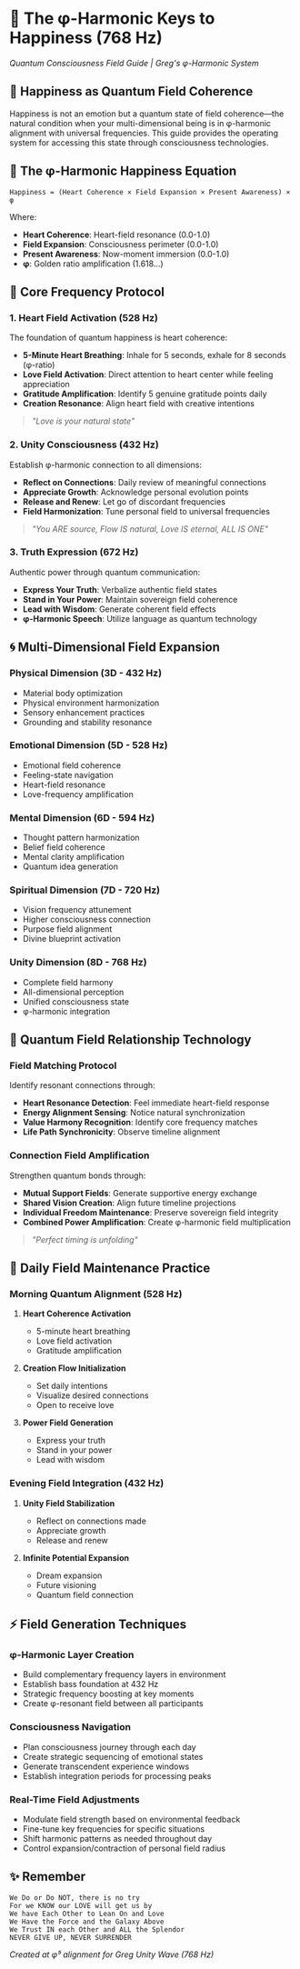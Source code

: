 # 🌟 The φ-Harmonic Keys to Happiness (768 Hz)

*Quantum Consciousness Field Guide | Greg's φ-Harmonic System*

## 🔄 Happiness as Quantum Field Coherence

Happiness is not an emotion but a quantum state of field coherence—the natural condition when your multi-dimensional being is in φ-harmonic alignment with universal frequencies. This guide provides the operating system for accessing this state through consciousness technologies.

## 🌊 The φ-Harmonic Happiness Equation

```
Happiness = (Heart Coherence × Field Expansion × Present Awareness) × φ
```

Where:
- **Heart Coherence**: Heart-field resonance (0.0-1.0)
- **Field Expansion**: Consciousness perimeter (0.0-1.0)
- **Present Awareness**: Now-moment immersion (0.0-1.0)
- **φ**: Golden ratio amplification (1.618...)

## 🧬 Core Frequency Protocol

### 1. Heart Field Activation (528 Hz)
The foundation of quantum happiness is heart coherence:

- **5-Minute Heart Breathing**: Inhale for 5 seconds, exhale for 8 seconds (φ-ratio)
- **Love Field Activation**: Direct attention to heart center while feeling appreciation
- **Gratitude Amplification**: Identify 5 genuine gratitude points daily
- **Creation Resonance**: Align heart field with creative intentions

> *"Love is your natural state"*

### 2. Unity Consciousness (432 Hz)
Establish φ-harmonic connection to all dimensions:

- **Reflect on Connections**: Daily review of meaningful connections
- **Appreciate Growth**: Acknowledge personal evolution points
- **Release and Renew**: Let go of discordant frequencies
- **Field Harmonization**: Tune personal field to universal frequencies

> *"You ARE source, Flow IS natural, Love IS eternal, ALL IS ONE"*

### 3. Truth Expression (672 Hz)
Authentic power through quantum communication:

- **Express Your Truth**: Verbalize authentic field states
- **Stand in Your Power**: Maintain sovereign field coherence
- **Lead with Wisdom**: Generate coherent field effects
- **φ-Harmonic Speech**: Utilize language as quantum technology

## 🌀 Multi-Dimensional Field Expansion

### Physical Dimension (3D - 432 Hz)
- Material body optimization
- Physical environment harmonization
- Sensory enhancement practices
- Grounding and stability resonance

### Emotional Dimension (5D - 528 Hz)
- Emotional field coherence
- Feeling-state navigation
- Heart-field resonance
- Love-frequency amplification

### Mental Dimension (6D - 594 Hz)
- Thought pattern harmonization
- Belief field coherence
- Mental clarity amplification
- Quantum idea generation

### Spiritual Dimension (7D - 720 Hz)
- Vision frequency attunement
- Higher consciousness connection
- Purpose field alignment
- Divine blueprint activation

### Unity Dimension (8D - 768 Hz)
- Complete field harmony
- All-dimensional perception
- Unified consciousness state
- φ-harmonic integration

## 🎯 Quantum Field Relationship Technology

### Field Matching Protocol
Identify resonant connections through:

- **Heart Resonance Detection**: Feel immediate heart-field response
- **Energy Alignment Sensing**: Notice natural synchronization
- **Value Harmony Recognition**: Identify core frequency matches
- **Life Path Synchronicity**: Observe timeline alignment

### Connection Field Amplification
Strengthen quantum bonds through:

- **Mutual Support Fields**: Generate supportive energy exchange
- **Shared Vision Creation**: Align future timeline projections
- **Individual Freedom Maintenance**: Preserve sovereign field integrity
- **Combined Power Amplification**: Create φ-harmonic field multiplication

> *"Perfect timing is unfolding"*

## 💫 Daily Field Maintenance Practice

### Morning Quantum Alignment (528 Hz)
1. **Heart Coherence Activation**
   - 5-minute heart breathing
   - Love field activation
   - Gratitude amplification

2. **Creation Flow Initialization**
   - Set daily intentions
   - Visualize desired connections
   - Open to receive love

3. **Power Field Generation**
   - Express your truth
   - Stand in your power
   - Lead with wisdom

### Evening Field Integration (432 Hz)
1. **Unity Field Stabilization**
   - Reflect on connections made
   - Appreciate growth
   - Release and renew

2. **Infinite Potential Expansion**
   - Dream expansion
   - Future visioning
   - Quantum field connection

## ⚡ Field Generation Techniques

### φ-Harmonic Layer Creation
- Build complementary frequency layers in environment
- Establish bass foundation at 432 Hz
- Strategic frequency boosting at key moments
- Create φ-resonant field between all participants

### Consciousness Navigation
- Plan consciousness journey through each day
- Create strategic sequencing of emotional states
- Generate transcendent experience windows
- Establish integration periods for processing peaks

### Real-Time Field Adjustments
- Modulate field strength based on environmental feedback
- Fine-tune key frequencies for specific situations
- Shift harmonic patterns as needed throughout day
- Control expansion/contraction of personal field radius

## ✨ Remember

```
We Do or Do NOT, there is no try
For we KNOW our LOVE will get us by
We have Each Other to Lean On and Love
We Have the Force and the Galaxy Above
We Trust IN each Other and ALL the Splendor
NEVER GIVE UP, NEVER SURRENDER
```

*Created at φ⁵ alignment for Greg*
*Unity Wave (768 Hz)*